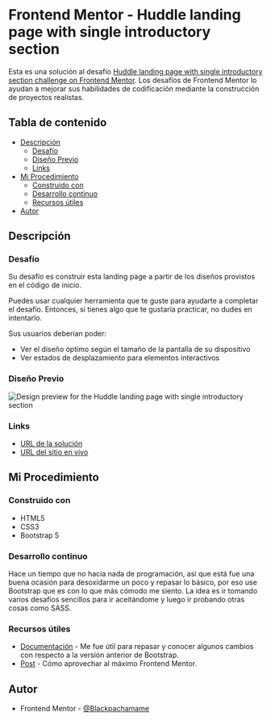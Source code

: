 # Frontend Mentor - Huddle landing page with single introductory section

Esta es una solución al desafío [Huddle landing page with single introductory section challenge on Frontend Mentor](https://www.frontendmentor.io/challenges/huddle-landing-page-with-a-single-introductory-section-B_2Wvxgi0). Los desafíos de Frontend Mentor lo ayudan a mejorar sus habilidades de codificación mediante la construcción de proyectos realistas.

## Tabla de contenido

- [Descripción](#descripción)
  - [Desafío](#desafío)
  - [Diseño Previo](#diseño-previo)
  - [Links](#links)
- [Mi Procedimiento](#mi-procedimiento)
  - [Construido con](#construido-con)
  - [Desarrollo continuo](#desarrollo-continuo)
  - [Recursos útiles](#recursos-útiles)
- [Autor](#autor)

## Descripción

### Desafío

Su desafío es construir esta landing page a partir de los diseños provistos en el código de inicio.

Puedes usar cualquier herramienta que te guste para ayudarte a completar el desafío. Entonces, si tienes algo que te gustaría practicar, no dudes en intentarlo.

Sus usuarios deberían poder:

- Ver el diseño óptimo según el tamaño de la pantalla de su dispositivo
- Ver estados de desplazamiento para elementos interactivos

### Diseño Previo

![Design preview for the Huddle landing page with single introductory section](./design/desktop-preview.jpg)

### Links

- [URL de la solución](https://github.com/Blackpachamame/Blackpachamame.github.io/tree/main/huddle-landing-page-with-a-single-introductory-section)
- [URL del sitio en vivo](https://blackpachamame.github.io/huddle-landing-page-with-a-single-introductory-section/)

## Mi Procedimiento

### Construido con

- HTML5
- CSS3
- Bootstrap 5

### Desarrollo continuo

Hace un tiempo que no hacía nada de programación, así que está fue una buena ocasión para desoxidarme un poco y repasar lo básico, por eso use Bootstrap que es con lo que más cómodo me siento. La idea es ir tomando varios desafíos sencillos para ir aceitándome y luego ir probando otras cosas como SASS.

### Recursos útiles

- [Documentación](https://getbootstrap.com/docs/5.1/getting-started/introduction/) - Me fue útil para repasar y conocer algunos cambios con respecto a la versión anterior de Bootstrap.
- [Post](https://medium.com/frontend-mentor/how-to-get-the-most-out-of-frontend-mentor-bdd6fdc25cb8) - Cómo aprovechar al máximo Frontend Mentor.

## Autor

- Frontend Mentor - [@Blackpachamame](https://www.frontendmentor.io/profile/Blackpachamame)
